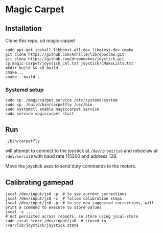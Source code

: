 # Magic Carpet

## Installation

Clone this repo, cd magic-carpet

```
sudo apt-get install libboost-all-dev libgtest-dev cmake
git clone https://github.com/Achllle/libroboclaw.git
git clone https://github.com/drewnoakes/joystick.git
cp magic-carpet/joystick_cml.txt joystick/CMakeLists.txt
mkdir build && cd build
cmake ..
cmake --build .
```

### Systemd setup

```
sudo cp ./magiccarpet.service /etc/systemd/system
sudo cp ./build/bin/carpetfly /usr/bin
sudo systemctl enable magiccarpet.service
sudo service magiccarpet start
```

## Run

```
./bin/carpetfly
```
will attempt to connect to the joystick at `/dev/input/js0` and roboclaw at
`/dev/serial0` with baud rate 115200 and address 128.

Move the joystick axes to send duty commands to the motors.

## Calibrating gamepad

```
jscal /dev/input/js0 -p  # to see current corrections
jscal /dev/input/js0 -c  # follow calibration steps
jscal /dev/input/js0 -p  # to see new suggested corrections, will print a command to execute to store values
jscal -s ......
# not persisted across reboots, so store using jscal-store
sudo jscal-store /dev/input/js0  # stored in /var/lib/joystick/joystick.state
```
